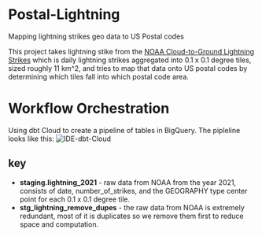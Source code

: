 # Postal-Lightning
Mapping lightning strikes geo data to US Postal codes

This project takes lightning stike from the [NOAA Cloud-to-Ground Lightning Strikes](https://console.cloud.google.com/bigquery(cameo:product/noaa-public/lightning)?project=geo-lightning&ws=!1m0) which is daily lightning strikes aggregated into 0.1 x 0.1 degree tiles, sized roughly 11 km^2, and tries to map that data onto US postal codes by determining which tiles fall into which postal code area. 


# Workflow Orchestration
Using dbt Cloud to create a pipeline of tables in BigQuery. The pipleline looks like this:
![IDE-dbt-Cloud](https://github.com/danecrosby/Postal-Lightning/assets/59389278/c2d746ea-deab-4e59-bcf7-fa3c408c3a51)

## key
- **staging.lightning_2021** - raw data from NOAA from the year 2021, consists of date, number_of_strikes, and the GEOGRAPHY type center point for each 0.1 x 0.1 degree tile.
- **stg_lightning_remove_dupes** - the raw data from NOAA is extremely redundant, most of it is duplicates so we remove them first to reduce space and computation.


